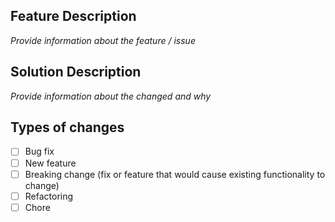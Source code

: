 ## Feature Description

_Provide information about the feature / issue_

## Solution Description

_Provide information about the changed and why_

## Types of changes

- [ ] Bug fix
- [ ] New feature
- [ ] Breaking change (fix or feature that would cause existing functionality to change)
- [ ] Refactoring
- [ ] Chore